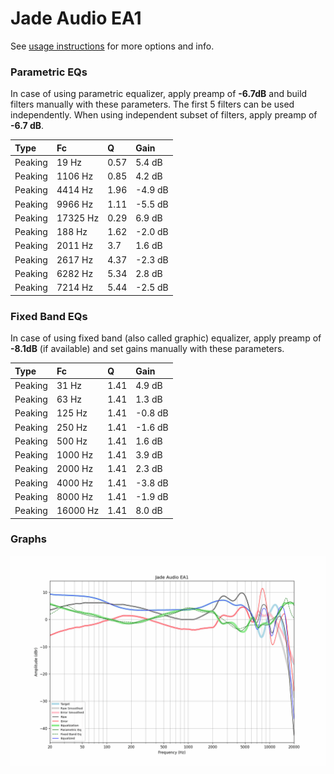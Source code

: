 # Jade Audio EA1
See [usage instructions](https://github.com/jaakkopasanen/AutoEq#usage) for more options and info.

### Parametric EQs
In case of using parametric equalizer, apply preamp of **-6.7dB** and build filters manually
with these parameters. The first 5 filters can be used independently.
When using independent subset of filters, apply preamp of **-6.7 dB**.

| Type    | Fc       |    Q | Gain    |
|:--------|:---------|:-----|:--------|
| Peaking | 19 Hz    | 0.57 | 5.4 dB  |
| Peaking | 1106 Hz  | 0.85 | 4.2 dB  |
| Peaking | 4414 Hz  | 1.96 | -4.9 dB |
| Peaking | 9966 Hz  | 1.11 | -5.5 dB |
| Peaking | 17325 Hz | 0.29 | 6.9 dB  |
| Peaking | 188 Hz   | 1.62 | -2.0 dB |
| Peaking | 2011 Hz  | 3.7  | 1.6 dB  |
| Peaking | 2617 Hz  | 4.37 | -2.3 dB |
| Peaking | 6282 Hz  | 5.34 | 2.8 dB  |
| Peaking | 7214 Hz  | 5.44 | -2.5 dB |

### Fixed Band EQs
In case of using fixed band (also called graphic) equalizer, apply preamp of **-8.1dB**
(if available) and set gains manually with these parameters.

| Type    | Fc       |    Q | Gain    |
|:--------|:---------|:-----|:--------|
| Peaking | 31 Hz    | 1.41 | 4.9 dB  |
| Peaking | 63 Hz    | 1.41 | 1.3 dB  |
| Peaking | 125 Hz   | 1.41 | -0.8 dB |
| Peaking | 250 Hz   | 1.41 | -1.6 dB |
| Peaking | 500 Hz   | 1.41 | 1.6 dB  |
| Peaking | 1000 Hz  | 1.41 | 3.9 dB  |
| Peaking | 2000 Hz  | 1.41 | 2.3 dB  |
| Peaking | 4000 Hz  | 1.41 | -3.8 dB |
| Peaking | 8000 Hz  | 1.41 | -1.9 dB |
| Peaking | 16000 Hz | 1.41 | 8.0 dB  |

### Graphs
![](./Jade%20Audio%20EA1.png)